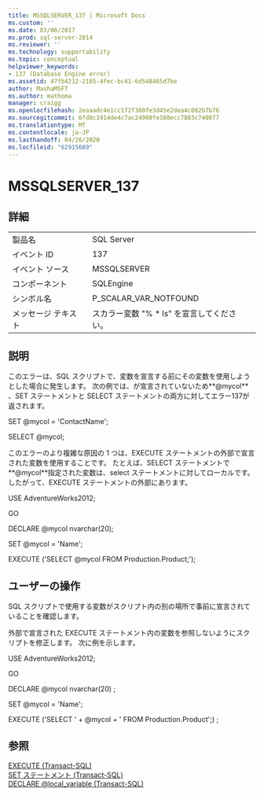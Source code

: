 ```yaml
---
title: MSSQLSERVER_137 | Microsoft Docs
ms.custom: ''
ms.date: 03/06/2017
ms.prod: sql-server-2014
ms.reviewer: ''
ms.technology: supportability
ms.topic: conceptual
helpviewer_keywords:
- 137 (Database Engine error)
ms.assetid: 47fb4212-2165-4fec-bc41-6d548465d7be
author: MashaMSFT
ms.author: mathoma
manager: craigg
ms.openlocfilehash: 2eaaadc4e1cc1f2f360fe3d45e2dea4c082b7b76
ms.sourcegitcommit: 6fd8c1914de4c7ac24900fe388ecc7883c740077
ms.translationtype: MT
ms.contentlocale: ja-JP
ms.lasthandoff: 04/26/2020
ms.locfileid: "62915689"
---
```

# <a name="mssqlserver_137"></a>MSSQLSERVER_137
    
## <a name="details"></a>詳細  
  
|||  
|-|-|  
|製品名|SQL Server|  
|イベント ID|137|  
|イベント ソース|MSSQLSERVER|  
|コンポーネント|SQLEngine|  
|シンボル名|P_SCALAR_VAR_NOTFOUND|  
|メッセージ テキスト|スカラー変数 "% * ls" を宣言してください。|  
  
## <a name="explanation"></a>説明  
 このエラーは、SQL スクリプトで、変数を宣言する前にその変数を使用しようとした場合に発生します。 次の例では、が宣言されていないため**@mycol** 、SET ステートメントと SELECT ステートメントの両方に対してエラー137が返されます。  
  
 SET @mycol = 'ContactName';  
  
 SELECT @mycol;  
  
 このエラーのより複雑な原因の 1 つは、EXECUTE ステートメントの外部で宣言された変数を使用することです。 たとえば、SELECT ステートメントで**@mycol**指定された変数は、select ステートメントに対してローカルです。したがって、EXECUTE ステートメントの外部にあります。  
  
 USE AdventureWorks2012;  
  
 GO  
  
 DECLARE @mycol nvarchar(20);  
  
 SET @mycol = 'Name';  
  
 EXECUTE ('SELECT @mycol FROM Production.Product;');  
  
## <a name="user-action"></a>ユーザーの操作  
 SQL スクリプトで使用する変数がスクリプト内の別の場所で事前に宣言されていることを確認します。  
  
 外部で宣言された EXECUTE ステートメント内の変数を参照しないようにスクリプトを修正します。 次に例を示します。  
  
 USE AdventureWorks2012;  
  
 GO  
  
 DECLARE @mycol nvarchar(20) ;  
  
 SET @mycol = 'Name';  
  
 EXECUTE ('SELECT ' + @mycol + ' FROM Production.Product';) ;  
  
## <a name="see-also"></a>参照  
 [EXECUTE &#40;Transact-SQL&#41;](/sql/t-sql/language-elements/execute-transact-sql)   
 [SET ステートメント &#40;Transact-SQL&#41;](/sql/t-sql/statements/set-statements-transact-sql)   
 [DECLARE @local_variable &#40;Transact-SQL&#41;](/sql/t-sql/language-elements/declare-local-variable-transact-sql)  
  
  
